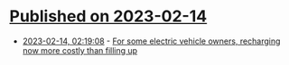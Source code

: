 # [Published on 2023-02-14](index.md)

* [2023-02-14, 02:19:08](https://news.ycombinator.com/item?id=34784330) - [For some electric vehicle owners, recharging now more costly than filling up](https://www.cbsnews.com/news/electric-car-2023-costs-gas-vehicles/)
